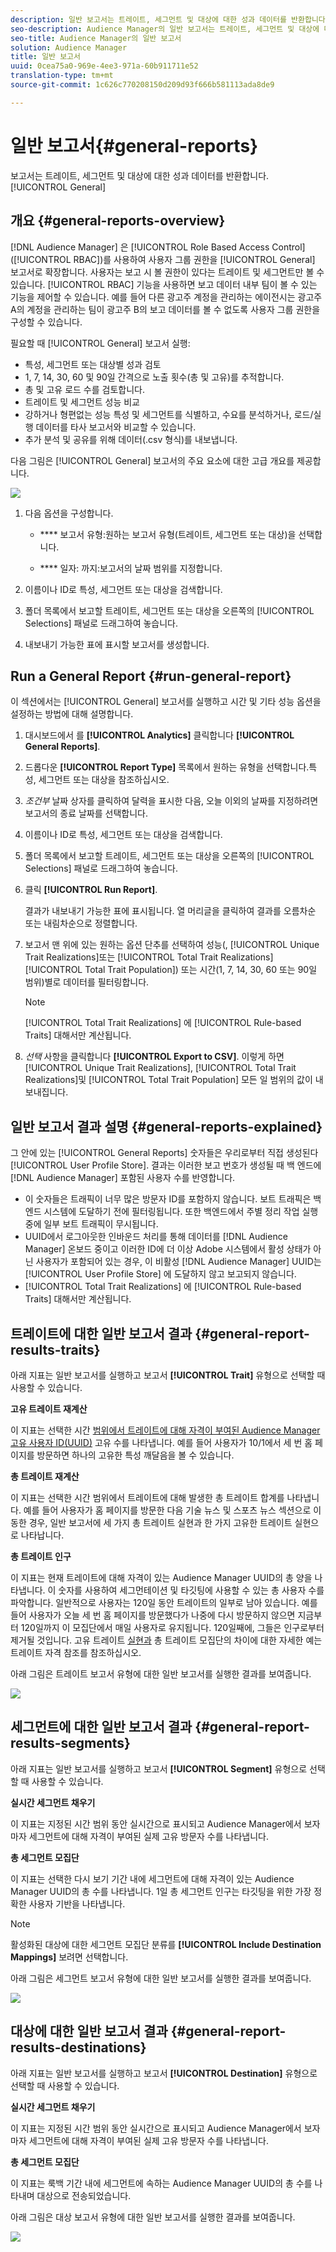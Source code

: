 ```yaml
---
description: 일반 보고서는 트레이트, 세그먼트 및 대상에 대한 성과 데이터를 반환합니다.
seo-description: Audience Manager의 일반 보고서는 트레이트, 세그먼트 및 대상에 대한 성능 데이터를 반환합니다.
seo-title: Audience Manager의 일반 보고서
solution: Audience Manager
title: 일반 보고서
uuid: 0cea75a0-969e-4ee3-971a-60b911711e52
translation-type: tm+mt
source-git-commit: 1c626c770208150d209d93f666b581113ada8de9

---
```



# 일반 보고서{#general-reports}

보고서는 트레이트, 세그먼트 및 대상에 대한 성과 데이터를 반환합니다. [!UICONTROL General]

## 개요 {#general-reports-overview}

<!-- 

c_general_reports.xml

 -->

[!DNL Audience Manager] 은 [!UICONTROL Role Based Access Control] ([!UICONTROL RBAC])를 사용하여 사용자 그룹 권한을 [!UICONTROL General] 보고서로 확장합니다. 사용자는 보고 시 볼 권한이 있다는 트레이트 및 세그먼트만 볼 수 있습니다. [!UICONTROL RBAC] 기능을 사용하면 보고 데이터 내부 팀이 볼 수 있는 기능을 제어할 수 있습니다. 예를 들어 다른 광고주 계정을 관리하는 에이전시는 광고주 A의 계정을 관리하는 팀이 광고주 B의 보고 데이터를 볼 수 없도록 사용자 그룹 권한을 구성할 수 있습니다.

필요할 때 [!UICONTROL General] 보고서 실행:

* 특성, 세그먼트 또는 대상별 성과 검토
* 1, 7, 14, 30, 60 및 90일 간격으로 노출 횟수(총 및 고유)를 추적합니다.
* 총 및 고유 로드 수를 검토합니다.
* 트레이트 및 세그먼트 성능 비교
* 강하거나 형편없는 성능 특성 및 세그먼트를 식별하고, 수요를 분석하거나, 로드/실행 데이터를 타사 보고서와 비교할 수 있습니다.
* 추가 분석 및 공유를 위해 데이터(.csv 형식)를 내보냅니다.

다음 그림은 [!UICONTROL General] 보고서의 주요 요소에 대한 고급 개요를 제공합니다.

![](assets/general_reports.png)

1. 다음 옵션을 구성합니다.

   * **** 보고서 유형:원하는 보고서 유형(트레이트, 세그먼트 또는 대상)을 선택합니다.

   * **** 일자: 까지:보고서의 날짜 범위를 지정합니다.

2. 이름이나 ID로 특성, 세그먼트 또는 대상을 검색합니다.
3. 폴더 목록에서 보고할 트레이트, 세그먼트 또는 대상을 오른쪽의 [!UICONTROL Selections] 패널로 드래그하여 놓습니다.
4. 내보내기 가능한 표에 표시할 보고서를 생성합니다.

## Run a General Report {#run-general-report}

이 섹션에서는 [!UICONTROL General] 보고서를 실행하고 시간 및 기타 성능 옵션을 설정하는 방법에 대해 설명합니다.

<!-- 

t_run_general_report.xml

 -->

1. 대시보드에서 를 **[!UICONTROL Analytics]** 클릭합니다 **[!UICONTROL General Reports]**.
1. 드롭다운 **[!UICONTROL Report Type]** 목록에서 원하는 유형을 선택합니다.특성, 세그먼트 또는 대상을 참조하십시오.
1. *조건부* 날짜 상자를 클릭하여 달력을 표시한 다음, 오늘 이외의 날짜를 지정하려면 보고서의 종료 날짜를 선택합니다.
1. 이름이나 ID로 특성, 세그먼트 또는 대상을 검색합니다.
1. 폴더 목록에서 보고할 트레이트, 세그먼트 또는 대상을 오른쪽의 [!UICONTROL Selections] 패널로 드래그하여 놓습니다.
1. 클릭 **[!UICONTROL Run Report]**.

   결과가 내보내기 가능한 표에 표시됩니다. 열 머리글을 클릭하여 결과를 오름차순 또는 내림차순으로 정렬합니다.
1. 보고서 맨 위에 있는 원하는 옵션 단추를 선택하여 성능(, [!UICONTROL Unique Trait Realizations]또는 [!UICONTROL Total Trait Realizations][!UICONTROL Total Trait Population]) 또는 시간(1, 7, 14, 30, 60 또는 90일 범위)별로 데이터를 필터링합니다.

   >[!NOTE]
   >
   >[!UICONTROL Total Trait Realizations] 에 [!UICONTROL Rule-based Traits] 대해서만 계산됩니다.

1. *선택* 사항을 클릭합니다 **[!UICONTROL Export to CSV]**. 이렇게 하면 [!UICONTROL Unique Trait Realizations], [!UICONTROL Total Trait Realizations]및 [!UICONTROL Total Trait Population] 모든 일 범위의 값이 내보내집니다.

## 일반 보고서 결과 설명 {#general-reports-explained}

그 안에 있는 [!UICONTROL General Reports] 숫자들은 우리로부터 직접 생성된다 [!UICONTROL User Profile Store]. 결과는 이러한 보고 번호가 생성될 때 백 엔드에 [!DNL Audience Manager] 포함된 사용자 수를 반영합니다.

* 이 숫자들은 트래픽이 너무 많은 방문자 ID를 포함하지 않습니다. 보트 트래픽은 백엔드 시스템에 도달하기 전에 필터링됩니다. 또한 백엔드에서 주별 정리 작업 실행 중에 일부 보트 트래픽이 무시됩니다.
* UUID에서 로그아웃한 인바운드 처리를 통해 데이터를 [!DNL Audience Manager] 온보드 중이고 이러한 ID에 더 이상 Adobe 시스템에서 활성 상태가 아닌 사용자가 포함되어 있는 경우, 이 비활성 [!DNL Audience Manager] UUID는 [!UICONTROL User Profile Store] 에 도달하지 않고 보고되지 않습니다.
* [!UICONTROL Total Trait Realizations] 에 [!UICONTROL Rule-based Traits] 대해서만 계산됩니다.

## 트레이트에 대한 일반 보고서 결과 {#general-report-results-traits}

아래 지표는 일반 보고서를 실행하고 보고서 **[!UICONTROL Trait]** 유형으로 선택할 때 사용할 수 있습니다.

**고유 트레이트 재계산**

이 지표는 선택한 시간 [범위에서 트레이트에 대해 자격이 부여된 Audience Manager 고유 사용자 ID(UUID)](../reference/ids-in-aam.md) 고유 수를 나타냅니다. 예를 들어 사용자가 10/1에서 세 번 홈 페이지를 방문하면 하나의 고유한 특성 깨달음을 볼 수 있습니다.

**총 트레이트 재계산**

이 지표는 선택한 시간 범위에서 트레이트에 대해 발생한 총 트레이트 합계를 나타냅니다. 예를 들어 사용자가 홈 페이지를 방문한 다음 기술 뉴스 및 스포츠 뉴스 섹션으로 이동한 경우, 일반 보고서에 세 가지 총 트레이트 실현과 한 가지 고유한 트레이트 실현으로 나타납니다.

**총 트레이트 인구**

이 지표는 현재 트레이트에 대해 자격이 있는 Audience Manager UUID의 총 양을 나타냅니다. 이 숫자를 사용하여 세그먼테이션 및 타깃팅에 사용할 수 있는 총 사용자 수를 파악합니다. 일반적으로 사용자는 120일 동안 [](../features/traits/create-onboarded-rule-based-traits.md#set-expiration-interval)트레이트의 일부로 남아 있습니다. 예를 들어 사용자가 오늘 세 번 홈 페이지를 방문했다가 나중에 다시 방문하지 않으면 지금부터 120일까지 이 모집단에서 매일 사용자로 유지됩니다. 120일째에, 그들은 인구로부터 제거될 것입니다. 고유 트레이트 [실현과](../features/traits/trait-qualification-reference.md) 총 트레이트 모집단의 차이에 대한 자세한 예는 트레이트 자격 참조를 참조하십시오.

아래 그림은 트레이트 보고서 유형에 대한 일반 보고서를 실행한 결과를 보여줍니다.

![](assets/general_reports_metrics.png)

## 세그먼트에 대한 일반 보고서 결과 {#general-report-results-segments}

아래 지표는 일반 보고서를 실행하고 보고서 **[!UICONTROL Segment]** 유형으로 선택할 때 사용할 수 있습니다.

**실시간 세그먼트 채우기**

이 지표는 지정된 시간 범위 동안 실시간으로 표시되고 Audience Manager에서 보자마자 세그먼트에 대해 자격이 부여된 실제 고유 방문자 수를 나타냅니다.

**총 세그먼트 모집단**

이 지표는 선택한 다시 보기 기간 내에 세그먼트에 대해 자격이 있는 Audience Manager UUID의 총 수를 나타냅니다. 1일 총 세그먼트 인구는 타깃팅을 위한 가장 정확한 사용자 기반을 나타냅니다.

>[!NOTE]
>
>활성화된 대상에 대한 세그먼트 모집단 분류를 **[!UICONTROL Include Destination Mappings]** 보려면 선택합니다.

아래 그림은 세그먼트 보고서 유형에 대한 일반 보고서를 실행한 결과를 보여줍니다.

![](assets/general_reports_segment_metrics.png)

## 대상에 대한 일반 보고서 결과 {#general-report-results-destinations}

아래 지표는 일반 보고서를 실행하고 보고서 **[!UICONTROL Destination]** 유형으로 선택할 때 사용할 수 있습니다.

**실시간 세그먼트 채우기**

이 지표는 지정된 시간 범위 동안 실시간으로 표시되고 Audience Manager에서 보자마자 세그먼트에 대해 자격이 부여된 실제 고유 방문자 수를 나타냅니다.

**총 세그먼트 모집단**

이 지표는 룩백 기간 내에 세그먼트에 속하는 Audience Manager UUID의 총 수를 나타내며 대상으로 전송되었습니다.

아래 그림은 대상 보고서 유형에 대한 일반 보고서를 실행한 결과를 보여줍니다.

![](assets/general_reports_destinations.png)
